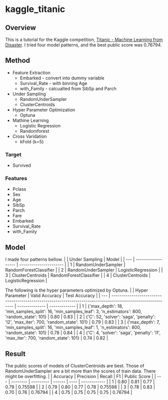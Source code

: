 # kaggle_titanic

## Overview
This is a tutorial for the Kaggle competition, [Titanic - Machine Learning from Disaster](https://www.kaggle.com/c/titanic/overview).
I tried four model patterns, and the best public score was 0.76794.

## Method
- Feature Extraction
  -  Embarked
          -  convert into dummy variable
  -  Survival_Rate
          - with binning Age
  -  with_Family 
          - calcualted from SibSp and Parch
- Under Sampling
  - RandomUnderSampler
  - ClusterCentroids 
- Hyper Parameter Optimization
  - Optuna
- Mathine Learning
  - Logistic Regression
  - Randomforest
- Cross Varidation
  - kFold (k=5)  

### Target
- Survived

### Features
- Pclass
- Sex
- Age
- SibSp
- Parch
- Fare
- Embarked 
- Survival_Rate 
- with_Family 

## Model
I made four patterns bellow.
|     | Under Sampling     | Model                  | 
| --- | ------------------ | ---------------------- | 
| 1   | RandomUnderSampler | RandomForestClassifier | 
| 2   | RandomUnderSampler | LogisticRegression     | 
| 3   | ClusterCentroids   | RandomForestClassifier | 
| 4   | ClusterCentroids   | LogisticRegression     | 

The following is the hyper parameters optimized by Optuna. 
|     | Hyper Parameter                                                                                             | Valid Accuracy | Test Accuracy | 
| --- | ----------------------------------------------------------------------------------------------------------- | -------------- | ------------- | 
| 1   | {'max_depth': 18, 'min_samples_split': 16, 'min_samples_leaf': 3, 'n_estimators': 800, 'random_state': 101} | 0.80           | 0.83          | 
| 2   | {'C': 52, 'solver': 'saga', 'penalty': 'l2', 'max_iter': 700, 'random_state': 101}                          | 0.79           | 0.83          | 
| 3   | {'max_depth': 7, 'min_samples_split': 16, 'min_samples_leaf': 1, 'n_estimators': 800, 'random_state': 101}  | 0.78           | 0.84          | 
| 4   | {'C': 4, 'solver': 'saga', 'penalty': 'l1', 'max_iter': 700, 'random_state': 101}                           | 0.74           | 0.82          | 

## Result
The public scores of models of ClusterCentroids are best. 
Those of RandomUnderSampler are a bit more than the scores of train data.
There might be overfitting.
|     | Accuracy | Precision | Recall | F1   | Public Score | 
| --- | -------- | --------- | ------ | ---- | ------------ | 
| 1   | 0.80     | 0.81      | 0.77   | 0.79 | 0.75598      | 
| 2   | 0.79     | 0.80      | 0.77   | 0.78 | 0.75598      | 
| 3   | 0.78     | 0.83      | 0.70   | 0.76 | 0.76794      | 
| 4   | 0.75     | 0.75      | 0.75   | 0.75 | 0.76794      | 
